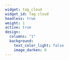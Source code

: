 ```yaml
---
widget: tag_cloud
widget_id: Tag cloud
headless: true
weight: 1
active: true
design:
  columns: "1"
  background:
    text_color_light: false
    image_darken: 0
---
```

